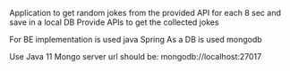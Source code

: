 Application to get random jokes from the provided API for each 8 sec and save in a local DB
Provide APIs to get the collected jokes

For BE implementation is used java Spring
As a DB is used mongodb

Use Java 11
Mongo server url should be: mongodb://localhost:27017
